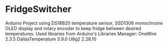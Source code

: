 # FridgeSwitcher
Arduino Project using DS18B20 temperature sensor, SSD1306 monochrome OLED display and rotary encoder to keep fridge between desired temperatures.
Used libraries from Arduino's Libraries Manager: 
OneWire 2.3.5
DallasTemperature 3.9.0
U8g2 2.28.10
